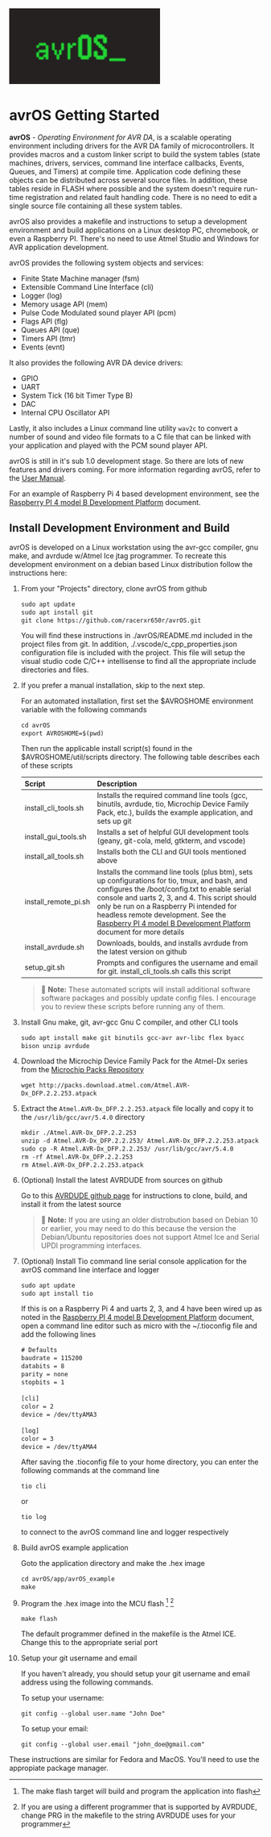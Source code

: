 [![avrOS](doc/avrOS.gif "avrOS")](https://github.com/racerxr650r/avrOS)
---
# avrOS Getting Started

**avrOS** - _Operating Environment for AVR DA_, is a scalable operating environment 
including drivers for the AVR DA family of microcontrollers. It provides macros and a 
custom linker script to build the system tables (state machines, drivers, services, 
command line interface callbacks, Events, Queues, and Timers) at compile time. 
Application code defining these objects can be distributed across several source files.
In addition, these tables reside in FLASH where possible and the
system doesn't require run-time registration and related fault handling code.
There is no need to edit a single source file containing all these system tables.

avrOS also provides a makefile and instructions to setup a development
environment and build applications on a Linux desktop PC, chromebook, or even a
Raspberry PI. There's no need to use Atmel Studio and Windows for AVR application
development.

avrOS provides the following system objects and services:

* Finite State Machine manager (fsm)
* Extensible Command Line Interface (cli)
* Logger (log)
* Memory usage API (mem)
* Pulse Code Modulated sound player API (pcm)
* Flags API (flg)
* Queues API (que)
* Timers API (tmr)
* Events (evnt)

It also provides the following AVR DA device drivers:

* GPIO
* UART
* System Tick (16 bit Timer Type B)
* DAC
* Internal CPU Oscillator API

Lastly, it also includes a Linux command line utility `wav2c` to convert a 
number of sound and video file formats to a C file that can be linked with
your application and played with the PCM sound player API.

avrOS is still in it's sub 1.0 development stage. So there are lots of new 
features and drivers coming. For more information regarding avrOS, refer to
the [User Manual](./doc/MANUAL.md).

For an example of Raspberry Pi 4 based development environment, see the
[Raspberry PI 4 model B Development Platform](./doc/PI4_Dev_Station.md) document.

## Install Development Environment and Build

avrOS is developed on a Linux workstation using the avr-gcc compiler, gnu make,
and avrdude w/Atmel Ice jtag programmer. To recreate this development 
environment on a debian based Linux distribution follow the instructions here:

1. From your "Projects" directory, clone avrOS from github

    ```console
    sudo apt update
    sudo apt install git
    git clone https://github.com/racerxr650r/avrOS.git
    ```
   
   You will find these instructions in ./avrOS/README.md included in the project
   files from git. In addition, ./.vscode/c_cpp_properties.json configuration file
   is included with the project. This file will setup the visual studio code 
   C/C++ intellisense to find all the appropriate include directories and files.

2. If you prefer a manual installation, skip to the next step.
   
   For an automated installation, first set the $AVROSHOME environment variable
   with the following commands
   
   ```console
   cd avrOS
   export AVROSHOME=$(pwd)
   ```

   Then run the applicable install script(s) found in the $AVROSHOME/util/scripts
   directory. The following table describes each of these scripts

   | Script               | Description                                     |
   |----------------------|-------------------------------------------------|
   | install_cli_tools.sh | Installs the required command line tools (gcc, binutils, avrdude, tio, Microchip Device Family Pack, etc.), builds the example application, and sets up git |
   | install_gui_tools.sh | Installs a set of helpful GUI development tools (geany, git-cola, meld, gtkterm, and vscode) |
   | install_all_tools.sh | Installs both the CLI and GUI tools mentioned above |
   | install_remote_pi.sh | Installs the command line tools (plus btm), sets up configurations for tio, tmux, and bash, and configures the /boot/config.txt to enable serial console and uarts 2, 3, and 4. This script should only be run on a Raspberry Pi intended for headless remote development. See the [Raspberry PI 4 model B Development Platform](./doc/PI4_Dev_Station.md) document for more details |
   | install_avrdude.sh   | Downloads, boulds, and installs avrdude from the latest version on github |
   | setup_git.sh         | Prompts and configures the username and email for git. install_cli_tools.sh calls this script |

   > :memo: **Note:** These automated scripts will install additional software
     software packages and possibly update config files. I encourage you to
     review these scripts before running any of them.

3. Install Gnu make, git, avr-gcc Gnu C compiler, and other CLI tools

   ```console
   sudo apt install make git binutils gcc-avr avr-libc flex byacc bison unzip avrdude
   ```
    
4. Download the Microchip Device Family Pack for the Atmel-Dx series from the [Microchip Packs Repository](http://packs.download.atmel.com/)

   ```console
   wget http://packs.download.atmel.com/Atmel.AVR-Dx_DFP.2.2.253.atpack
   ```

5. Extract the `Atmel.AVR-Dx_DFP.2.2.253.atpack` file locally and copy it to the `/usr/lib/gcc/avr/5.4.0` directory

   ```console
   mkdir ./Atmel.AVR-Dx_DFP.2.2.253
   unzip -d Atmel.AVR-Dx_DFP.2.2.253/ Atmel.AVR-Dx_DFP.2.2.253.atpack
   sudo cp -R Atmel.AVR-Dx_DFP.2.2.253/ /usr/lib/gcc/avr/5.4.0
   rm -rf Atmel.AVR-Dx_DFP.2.2.253
   rm Atmel.AVR-Dx_DFP.2.2.253.atpack
   ```

6. (Optional) Install the latest AVRDUDE from sources on github

   Go to this [AVRDUDE github page](https://github.com/avrdudes/avrdude/wiki/Building-AVRDUDE-for-Linux)
   for instructions to clone, build, and install it from the latest source

   > :memo: **Note:** If you are using an older distrobution based on Debian 10 or earlier, you may need
   to do this because the version the Debian/Ubuntu repositories does not support Atmel Ice and Serial
   UPDI programming interfaces.

7. (Optional) Install Tio command line serial console application for the avrOS
   command line interface and logger

   ```console
   sudo apt update
   sudo apt install tio
   ```
   
   If this is on a Raspberry Pi 4 and uarts 2, 3, and 4 have been wired up as noted
   in the [Raspberry PI 4 model B Development Platform](./doc/PI4_Dev_Station.md) document,
   open a command line editor such as micro with the ~/.tioconfig file and add
   the following lines

   ```console
   # Defaults
   baudrate = 115200
   databits = 8
   parity = none
   stopbits = 1

   [cli]
   color = 2
   device = /dev/ttyAMA3

   [log]
   color = 3
   device = /dev/ttyAMA4
   ```

   After saving the .tioconfig file to your home directory, you can enter the
   following commands at the command line

   ```console
   tio cli
   ```
   or
   ```console
   tio log
   ```

   to connect to the avrOS command line and logger respectively

8. Build avrOS example application

   Goto the application directory and make the .hex image

   ```console
   cd avrOS/app/avrOS_example
   make
   ```

9. Program the .hex image into the MCU flash [^1] [^2]

   ```console
   make flash
   ```
    
    The default programmer defined in the makefile is the Atmel ICE. Change
    this to the appropriate serial port 

10. Setup your git username and email

    If you haven't already, you should setup your git username and email address
    using the following commands.

    To setup your username:

    ```console
    git config --global user.name "John Doe"
    ```

    To setup your email:

    ```console
    git config --global user.email "john_doe@gmail.com"
    ```
    
These instructions are similar for Fedora and MacOS. You'll need to use the
appropiate package manager.

[^1]: The make flash target will build and program the application into flash
[^2]: If you are using a different programmer that is supported by AVRDUDE, 
change PRG in the makefile to the string AVRDUDE uses for your programmer
